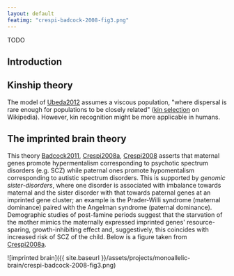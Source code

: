 ```yaml
---
layout: default
featimg: "crespi-badcock-2008-fig3.png"
---
```


TODO

## Introduction

## Kinship theory

The model of [Ubeda2012] assumes a viscous population, "where dispersal is rare enough for populations to be closely related" ([kin selection][kin_selection] on Wikipedia).  However, kin recognition might be more applicable in humans.

## The imprinted brain theory

This theory [Badcock2011], [Crespi2008a], [Crespi2008] asserts that maternal genes promote hypermentalism corresponding to psychotic spectrum disorders (e.g. SCZ) while paternal ones promote hypomentalism corresponding to autistic spectrum disorders.  This is supported by *genomic sister-disorders*, where one disorder is associated with imbalance towards maternal and the sister disorder with that towards paternal genes at an imprinted gene cluster; an example is the Prader-Willi syndrome (maternal dominance) paired with the Angelman syndrome (paternal dominance).  Demographic studies of post-famine periods suggest that the starvation of the mother mimics the maternally expressed imprinted genes' resource-sparing, growth-inhibiting effect and, suggestively, this coincides with increased risk of SCZ of the child.  Below is a figure taken from [Crespi2008a].

![imprinted brain]({{ site.baseurl }}/assets/projects/monoallelic-brain/crespi-badcock-2008-fig3.png)

[Ubeda2012]: http://www.ncbi.nlm.nih.gov/pubmed/22519791
[Badcock2011]: http://www.ncbi.nlm.nih.gov/pubmed/22122342
[Crespi2008a]: http://www.ncbi.nlm.nih.gov/pubmed/18578904
[Crespi2008]: http://www.ncbi.nlm.nih.gov/pubmed/18783362

[kin_selection]: https://en.wikipedia.org/wiki/Kin_selection
<!-- MathJax scripts -->
<script type="text/javascript" src="https://cdn.mathjax.org/mathjax/latest/MathJax.js?config=TeX-AMS-MML_HTMLorMML"></script>
